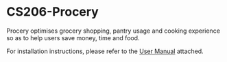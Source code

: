 # CS206-Procery

Procery optimises grocery shopping, pantry usage and cooking experience so as to help users save money, time and food.

For installation instructions, please refer to the [User Manual](https://github.com/blankshiro/CS206-Procery/blob/main/User%20Manual.pdf) attached.
